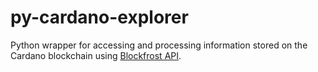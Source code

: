 # py-cardano-explorer
Python wrapper for accessing and processing information stored on the  Cardano blockchain using [Blockfrost API](https://blockfrost.io/).
